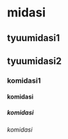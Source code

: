# midasi


## tyuumidasi1
## tyuumidasi2
### komidasi1
#### komidasi
##### komidasi
###### komidasi

